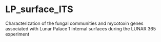 # LP_surface_ITS
Characterization of the fungal communities and mycotoxin genes associated with Lunar Palace 1 internal surfaces during the LUNAR 365 experiment
